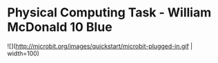 
# Physical Computing Task - William McDonald 10 Blue

![](http://microbit.org/images/quickstart/microbit-plugged-in.gif | width=100)
